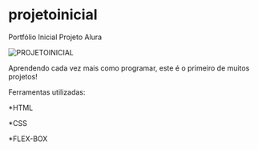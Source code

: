 # projetoinicial
Portfólio Inicial Projeto Alura

![PROJETOINICIAL](https://github.com/naiaramortari/projetoinicial/assets/130520832/31aa48bc-3530-494c-a0d8-3d4ca0120db0)

Aprendendo cada vez mais como programar, este é o primeiro de muitos projetos!

Ferramentas utilizadas:

*HTML

*CSS

*FLEX-BOX

